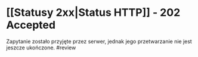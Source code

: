 # [[Statusy 2xx|Status HTTP]] - 202 Accepted
Zapytanie zostało przyjęte przez serwer, jednak jego przetwarzanie nie jest jeszcze ukończone. #review
